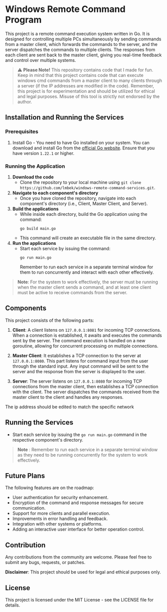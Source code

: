 # Windows Remote Command Program

This project is a remote command execution system written in Go. It is designed for controlling multiple PCs simultaneously by sending commands from a master client, which forwards the commands to the server, and the server dispatches the commands to multiple clients. The responses from each client are sent back to the master client, giving you real-time feedback and control over multiple systems.

> ⚠️ **Please Note!** This repository contains code that I made for fun. Keep in mind that this project contains code that can execute windows cmd commands from a master client to many clients through a server (if the IP addresses are modified in the code). Remember, this project is for experimentation and should be utilized for ethical and legal purposes. Misuse of this tool is strictly not endorsed by the author.

## Installation and Running the Services

### Prerequisites
1. Install Go - You need to have Go installed on your system. You can download and install Go from the [official Go website](https://go.dev/dl/). Ensure that you have version `1.22.1` or higher.

### Running the Application

1. **Download the code**
    - Clone the repository to your local machine using `git clone https://github.com/lmbek/windows-remote-command-services.git`.
2. **Navigate to each component's directory**
    - Once you have cloned the repository, navigate into each component's directory (i.e., Client, Master Client, and Server).
3. **Build the applications**
    - While inside each directory, build the Go application using the command:
      ```
      go build main.go
      ```
    - This command will create an executable file in the same directory.
4. **Run the applications**
    - Start each service by issuing the command:
      ```
      go run main.go
      ```
      Remember to run each service in a separate terminal window for them to run concurrently and interact with each other effectively.

> **Note**: For the system to work effectively, the server must be running when the master client sends a command, and at least one client must be active to receive commands from the server.

## Components

This project consists of the following parts:

1. **Client**: A client listens on `127.0.0.1:8081` for incoming TCP connections. When a connection is established, it awaits and executes the commands sent by the server. The command execution is handled on a new goroutine, allowing for concurrent processing on multiple connections.

2. **Master Client**: It establishes a TCP connection to the server at `127.0.0.1:8080`. This part listens for command input from the user through the standard input. Any input command will be sent to the server and the response from the server is displayed to the user.

3. **Server**: The server listens on `127.0.0.1:8080` for incoming TCP connections from the master client, then establishes a TCP connection with the client. The server dispatches the commands received from the master client to the client and handles any responses.

The ip address should be edited to match the specific network

## Running the Services

- Start each service by issuing the `go run main.go` command in the respective component's directory.

> **Note** : Remember to run each service in a separate terminal window as they need to be running concurrently for the system to work effectively.

## Future Plans

The following features are on the roadmap:

- User authentication for security enhancement.
- Encryption of the command and response messages for secure communication.
- Support for more clients and parallel execution.
- Improvements in error handling and feedback.
- Integration with other systems or platforms.
- Adding an interactive user interface for better operation control.

## Contribution

Any contributions from the community are welcome. Please feel free to submit any bugs, requests, or patches.

**Disclaimer**: This project should be used for legal and ethical purposes only.

## License

This project is licensed under the MIT License - see the LICENSE file for details.
